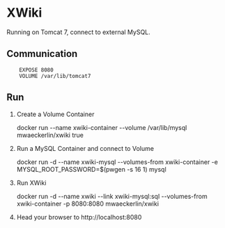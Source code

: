 # XWiki

Running on Tomcat 7, connect to external MySQL.

## Communication

        EXPOSE 8080
        VOLUME /var/lib/tomcat7

## Run

  1. Create a Volume Container

        docker run --name xwiki-container --volume /var/lib/mysql mwaeckerlin/xwiki true
  2. Run a MySQL Container and connect to Volume

        docker run -d --name xwiki-mysql --volumes-from xwiki-container -e MYSQL_ROOT_PASSWORD=$(pwgen -s 16 1) mysql
  3. Run XWiki

        docker run -d --name xwiki --link xwiki-mysql:sql --volumes-from xwiki-container -p 8080:8080 mwaeckerlin/xwiki
  4. Head your browser to http://localhost:8080
